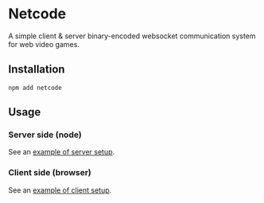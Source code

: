 Netcode
=======

A simple client & server binary-encoded websocket communication system for web video games.

## Installation

`npm add netcode`

## Usage

### Server side (node)

See an [example of server setup](demo-server.js).

### Client side (browser)

See an [example of client setup](demo-client.js).
